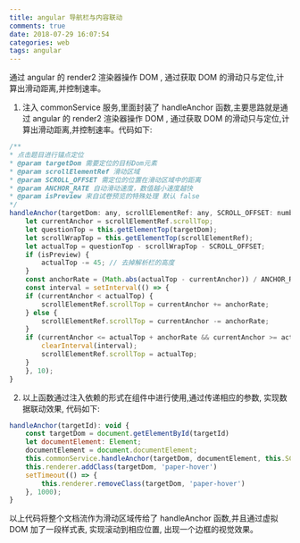 ```yaml
---
title: angular 导航栏与内容联动
comments: true
date: 2018-07-29 16:07:54
categories: web
tags: angular
---
```


通过 angular 的 render2 渲染器操作 DOM , 通过获取 DOM 的滑动只与定位,计算出滑动距离,并控制速率。

<!--more-->

1.  注入 commonService 服务,里面封装了 handleAnchor 函数,主要思路就是通过 angular 的 render2 渲染器操作 DOM , 通过获取 DOM 的滑动只与定位,计算出滑动距离,并控制速率。代码如下:

```js
/**
* 点击题目进行锚点定位
* @param targetDom 需要定位的目标Dom元素
* @param scrollElementRef 滑动区域
* @param SCROLL_OFFSET 需定位的位置在滑动区域中的距离
* @param ANCHOR_RATE 自动滑动速度，数值越小速度越快
* @param isPreview 来自试卷预览的特殊处理 默认 false
*/
handleAnchor(targetDom: any, scrollElementRef: any, SCROLL_OFFSET: number, ANCHOR_RATE: number, isPreview = false): void {
    let currentAnchor = scrollElementRef.scrollTop;
    let questionTop = this.getElementTop(targetDom);
    let scrollWrapTop = this.getElementTop(scrollElementRef);
    let actualTop = questionTop - scrollWrapTop - SCROLL_OFFSET;
    if (isPreview) {
        actualTop -= 45; // 去掉解析栏的高度
    }
    const anchorRate = (Math.abs(actualTop - currentAnchor)) / ANCHOR_RATE;
    const interval = setInterval(() => {
    if (currentAnchor < actualTop) {
        scrollElementRef.scrollTop = currentAnchor += anchorRate;
    } else {
        scrollElementRef.scrollTop = currentAnchor -= anchorRate;
    }
    if (currentAnchor <= actualTop + anchorRate && currentAnchor >= actualTop - anchorRate) {
        clearInterval(interval);
        scrollElementRef.scrollTop = actualTop;
    }
    }, 10);
}
```

2.  以上函数通过注入依赖的形式在组件中进行使用,通过传递相应的参数, 实现数据联动效果, 代码如下:

```js
handleAnchor(targetId): void {
    const targetDom = document.getElementById(targetId)
    let documentElement: Element;
    documentElement = document.documentElement;
    this.commonService.handleAnchor(targetDom, documentElement, this.SCROLL_OFFSET, this.ANCHOR_RATE)
    this.renderer.addClass(targetDom, 'paper-hover')
    setTimeout(() => {
        this.renderer.removeClass(targetDom, 'paper-hover')
    }, 1000);
}
```

以上代码将整个文档流作为滑动区域传给了 handleAnchor 函数,并且通过虚拟 DOM 加了一段样式表, 实现滚动到相应位置, 出现一个边框的视觉效果。
